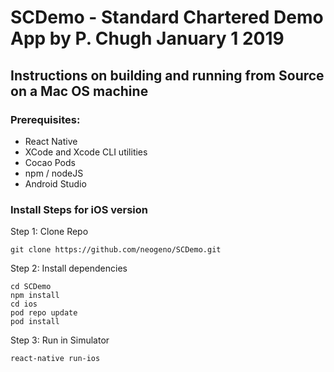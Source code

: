# SCDemo - Standard Chartered Demo App by P. Chugh January 1 2019

## Instructions on building and running from Source on a Mac OS machine

### Prerequisites:
* React Native
* XCode and Xcode CLI utilities
* Cocao Pods
* npm / nodeJS
* Android Studio

### Install Steps for iOS version

Step 1: Clone Repo

``git clone https://github.com/neogeno/SCDemo.git``

Step 2: Install dependencies

```
cd SCDemo
npm install
cd ios
pod repo update
pod install
```

Step 3: Run in Simulator

``react-native run-ios``





